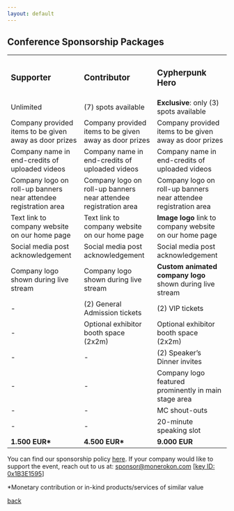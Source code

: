 ```yaml
---
layout: default
---
```


## Conference Sponsorship Packages

<table>
<tbody>
<tr style="height: 23px;">
<td style="height: 23px;"><h3>Supporter</h3></td>
<td style="height: 23px;"><h3>Contributor</h3></td>
<td style="height: 23px;"><h3>Cypherpunk Hero</h3></td>
</tr>
<tr style="height: 23px;">
<td style="height: 23px;">Unlimited</td>
<td style="height: 23px;">(7) spots available</td>
<td style="height: 23px;"><strong>Exclusive</strong>: only (3) spots available</td>
</tr>
<tr style="height: 23px;">
<td style="height: 23px;">Company provided items to be given away as door prizes</td>
<td style="height: 23px;">Company provided items to be given away as door prizes</td>
<td style="height: 23px;">Company provided items to be given away as door prizes</td>
</tr>
<tr style="height: 23px;">
<td style="height: 23px;">Company name in end-credits of uploaded videos</td>
<td style="height: 23px;">Company name in end-credits of uploaded videos</td>
<td style="height: 23px;">Company name in end-credits of uploaded videos</td>
</tr>
<tr style="height: 23px;">
<td style="height: 23px;">Company logo on roll-up banners near attendee registration area</td>
<td style="height: 23px;">Company logo on roll-up banners near attendee registration area</td>
<td style="height: 23px;">Company logo on roll-up banners near attendee registration area</td>
</tr>
<tr style="height: 23px;">
<td style="height: 23px;">Text link to company website on our home page</td>
<td style="height: 23px;">Text link to company website on our home page</td>
<td style="height: 23px;"><b>Image logo</b> link to company website on our home page</td>
</tr>
<tr style="height: 23px;">
<td style="height: 23px;">Social media post acknowledgement</td>
<td style="height: 23px;">Social media post acknowledgement</td>
<td style="height: 23px;">Social media post acknowledgement</td>
</tr>
<tr style="height: 23px;">
<td style="height: 23px;">Company logo shown during live stream</td>
<td style="height: 23px;">Company logo shown during live stream</td>
<td style="height: 23px;"><b>Custom animated company logo</b> shown during live stream</td>
</tr>
<tr style="height: 23px;">
<td style="height: 23px;">-</td>
<td style="height: 23px;">(2) General Admission tickets</td>
<td style="height: 23px;">(2) VIP tickets</td>
</tr>
<tr style="height: 23px;">
<td style="height: 23px;">-</td>
<td style="height: 23px;">Optional exhibitor booth space (2x2m)</td>
<td style="height: 23px;">Optional exhibitor booth space (2x2m)</td>
</tr>
<tr style="height: 23px;">
<td style="height: 23px;">-</td>
<td style="height: 23px;">-</td>
<td style="height: 23px;">(2) Speaker&rsquo;s Dinner invites</td>
</tr>
<tr style="height: 23px;">
<td style="height: 23px;">-</td>
<td style="height: 23px;">-</td>
<td style="height: 23px;">Company logo featured prominently in main stage area</td>
</tr>
<tr style="height: 23px;">
<td style="height: 23px;">-</td>
<td style="height: 23px;">-</td>
<td style="height: 23px;">MC shout-outs</td>
</tr>
<tr style="height: 23px;">
<td style="height: 23px;">-</td>
<td style="height: 23px;">-</td>
<td style="height: 23px;">20-minute speaking slot</td>
</tr>
<tr style="height: 23px;">
<td style="height: 23px;"><strong>1.500 EUR*</strong></td>
<td style="height: 23px;"><strong>4.500 EUR*</strong></td>
<td style="height: 23px;"><strong>9.000 EUR</strong></td>
</tr>
</tbody>
</table>

You can find our sponsorship policy [here](https://github.com/MoneroKon/meta/blob/main/sponsorship-policy.md). If your company would like to support the event, reach out to us at: [sponsor@monerokon.com](mailto:sponsor@monerokon.com) [[key ID: 0x1B3E1595](https://openpgpkey.monerokon.com/sponsor.asc)]

*Monetary contribution or in-kind products/services of similar value

[back](./)
